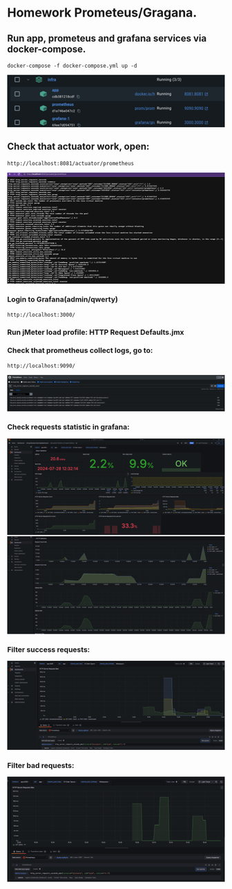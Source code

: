 # Homework Prometeus/Gragana.

## Run app, prometeus and grafana services via docker-compose.
```
docker-compose -f docker-compose.yml up -d 
```
![dockercomposeservicesUP.png](dockercomposeservicesUP.png)



## Check that actuator work, open:
```
http://localhost:8081/actuator/prometheus
```
![actuatorPrometeusCheck.png](actuatorPrometeusCheck.png)

### Login to Grafana(admin/qwerty)
```
http://localhost:3000/ 
```

### Run jMeter load profile: HTTP Request Defaults.jmx


### Check that prometheus collect logs, go to:
```
http://localhost:9090/
```
![PrometeusRequestsCount.png](PrometeusRequestsCount.png)


### Check requests statistic in grafana:
![Grafana1.png](Grafana1.png)
![GrafanaHTTPStatistic.png](GrafanaHTTPStatistic.png)

### Filter success requests:
![Status200.png](Status200.png)


### Filter bad requests:
![Status400.png](Status400.png)